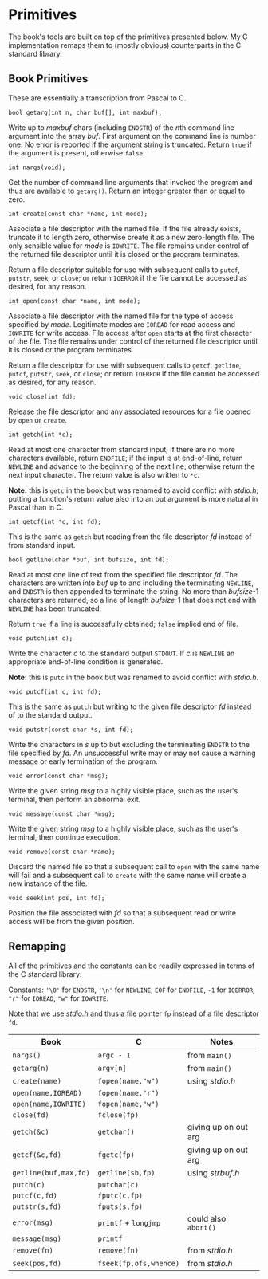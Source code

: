 # Primitives

The book's tools are built on top of the primitives presented
below. My C implementation remaps them to (mostly obvious)
counterparts in the C standard library.

## Book Primitives

These are essentially a transcription from Pascal to C.

`bool getarg(int n, char buf[], int maxbuf);`

Write up to *maxbuf* chars (including `ENDSTR`) of the *n*th
command line argument into the array *buf*. First argument
on the command line is number one. No error is reported if
the argument string is truncated. Return `true` if the
argument is present, otherwise `false`.

`int nargs(void);`

Get the number of command line arguments that invoked
the program and thus are available to `getarg()`. Return
an integer greater than or equal to zero.

`int create(const char *name, int mode);`

Associate a file descriptor with the named file. If the file
already exists, truncate it to length zero, otherwise create
it as a new zero-length file. The only sensible value for
*mode* is `IOWRITE`. The file remains under control of the
returned file descriptor until it is closed or the program
terminates.

Return a file descriptor suitable for use with subsequent
calls to `putcf`, `putstr`, `seek`, or `close`; or return
`IOERROR` if the file cannot be accessed as desired, for
any reason.

`int open(const char *name, int mode);`

Associate a file descriptor with the named file for the
type of access specified by *mode*. Legitimate modes are
`IOREAD` for read access and `IOWRITE` for write access.
File access after `open` starts at the first character
of the file. The file remains under control of the returned
file descriptor until it is closed or the program terminates.

Return a file descriptor for use with subsequent calls to
`getcf`, `getline`, `putcf`, `putstr`, `seek`, or `close`;
or return `IOERROR` if the file cannot be accessed as desired,
for any reason.

`void close(int fd);`

Release the file descriptor and any associated resources
for a file opened by `open` or `create`.

`int getch(int *c);`

Read at most one character from standard input; if there are
no more characters available, return `ENDFILE`; if the input
is at end-of-line, return `NEWLINE` and advance to the beginning
of the next line; otherwise return the next input character.
The return value is also written to `*c`.

**Note:** this is `getc` in the book but was renamed to avoid
conflict with *stdio.h*; putting a function's return value also
into an out argument is more natural in Pascal than in C.

`int getcf(int *c, int fd);`

This is the same as `getch` but reading from the file descriptor
*fd* instead of from standard input.

`bool getline(char *buf, int bufsize, int fd);`

Read at most one line of text from the specified file
descriptor *fd*. The characters are written into *buf*
up to and including the terminating `NEWLINE`, and
`ENDSTR` is then appended to terminate the string.
No more than *bufsize*-1 characters are returned,
so a line of length *bufsize*-1 that does not end
with `NEWLINE` has been truncated.

Return `true` if a line is successfully obtained;
`false` implied end of file.

`void putch(int c);`

Write the character *c* to the standard output `STDOUT`.
If *c* is `NEWLINE` an appropriate end-of-line condition
is generated.

**Note:** this is `putc` in the book but was renamed
to avoid conflict with *stdio.h*.

`void putcf(int c, int fd);`

This is the same as `putch` but writing to the given
file descriptor *fd* instead of to the standard output.

`void putstr(const char *s, int fd);`

Write the characters in *s* up to but excluding the
terminating `ENDSTR` to the file specified by *fd*.
An unsuccessful write may or may not cause a warning
message or early termination of the program.

`void error(const char *msg);`

Write the given string *msg* to a highly visible place,
such as the user's terminal, then perform an abnormal exit.

`void message(const char *msg);`

Write the given string *msg* to a highly visible place,
such as the user's terminal, then continue execution.

`void remove(const char *name);`

Discard the named file so that a subsequent call to
`open` with the same name will fail and a subsequent
call to `create` with the same name will create a
new instance of the file.

`void seek(int pos, int fd);`

Position the file associated with *fd* so that a
subsequent read or write access will be from the
given position.

## Remapping

All of the primitives and the constants can be readily
expressed in terms of the C standard library:

Constants: `'\0'` for `ENDSTR`, `'\n'` for `NEWLINE`,
`EOF` for `ENDFILE`, `-1` for `IOERROR`, `"r"` for `IOREAD`,
`"w"` for `IOWRITE`.

Note that we use *stdio.h* and thus a file pointer `fp`
instead of a file descriptor `fd`.

|Book|C|Notes|
|----|-|-----|
|`nargs()`|`argc - 1`|from `main()`|
|`getarg(n)`|`argv[n]`|from `main()`|
|`create(name)`|`fopen(name,"w")`|using *stdio.h*|
|`open(name,IOREAD)`|`fopen(name,"r")`|
|`open(name,IOWRITE)`|`fopen(name,"w")`|
|`close(fd)`|`fclose(fp)`|
|`getch(&c)`|`getchar()`|giving up on out arg|
|`getcf(&c,fd)`|`fgetc(fp)`|giving up on out arg|
|`getline(buf,max,fd)`|`getline(sb,fp)`|using *strbuf.h*|
|`putch(c)`|`putchar(c)`|
|`putcf(c,fd)`|`fputc(c,fp)`|
|`putstr(s,fd)`|`fputs(s,fp)`|
|`error(msg)`|`printf` + `longjmp`|could also `abort()`|
|`message(msg)`|`printf`|
|`remove(fn)`|`remove(fn)`|from *stdio.h*|
|`seek(pos,fd)`|`fseek(fp,ofs,whence)`|from *stdio.h*|
